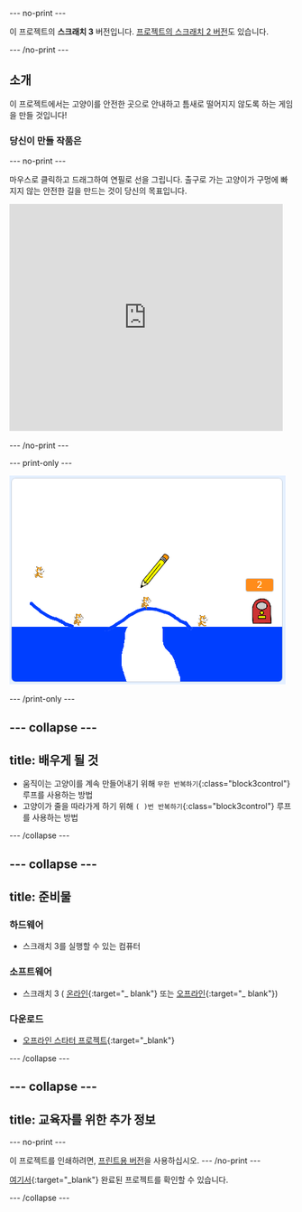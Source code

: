 \--- no-print \---

이 프로젝트의 **스크래치 3** 버전입니다. [프로젝트의 스크래치 2 버전](https://projects.raspberrypi.org/en/projects/cats-scratch2)도 있습니다.

\--- /no-print \---

## 소개

이 프로젝트에서는 고양이를 안전한 곳으로 안내하고 틈새로 떨어지지 않도록 하는 게임을 만들 것입니다!

### 당신이 만들 작품은

\--- no-print \---

마우스로 클릭하고 드래그하여 연필로 선을 그립니다. 출구로 가는 고양이가 구멍에 빠지지 않는 안전한 길을 만드는 것이 당신의 목표입니다.

<div class="scratch-preview">
  <iframe allowtransparency="true" width="485" height="402" src="https://scratch.mit.edu/projects/embed/253667883/?autostart=false" frameborder="0" scrolling="no"></iframe>
</div>

\--- /no-print \---

\--- print-only \---

![완성된 '고양이'](images/cats-finished.png)

\--- /print-only \---

## \--- collapse \---

## title: 배우게 될 것

+ 움직이는 고양이를 계속 만들어내기 위해 `무한 반복하기`{:class="block3control"} 루프를 사용하는 방법
+ 고양이가 줄을 따라가게 하기 위해 `( )번 반복하기`{:class="block3control"} 루프를 사용하는 방법

\--- /collapse \---

## \--- collapse \---

## title: 준비물

### 하드웨어

+ 스크래치 3를 실행할 수 있는 컴퓨터

### 소프트웨어

+ 스크래치 3 ( [온라인](http://rpf.io/scratchon){:target="_ blank"} 또는 [오프라인](http://rpf.io/scratchoff){:target="_ blank"})

### 다운로드

+ [오프라인 스타터 프로젝트](http://rpf.io/p/en/cats-go){:target="_blank"}

\--- /collapse \---

## \--- collapse \---

## title: 교육자를 위한 추가 정보

\--- no-print \---

이 프로젝트를 인쇄하려면, [프린트용 버전](https://projects.raspberrypi.org/en/projects/cats/print)을 사용하십시오. \--- /no-print \---

[여기서](http://rpf.io/p/en/cats-get){:target="_blank"} 완료된 프로젝트를 확인할 수 있습니다.

\--- /collapse \---